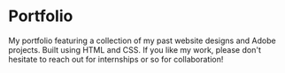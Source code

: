 # Portfolio
My portfolio featuring a collection of my past website designs and Adobe projects. Built using HTML and CSS. If you like my work, please don't hesitate to reach out for internships or so for collaboration! 
